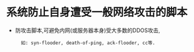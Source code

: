 
系统防止自身遭受一般网络攻击的脚本
=================================

* 防攻击脚本,可避免内网(或服务器本身)受大多数的DDOS攻击,

        如: syn-flooder, death-of-ping, ack-flooder, cc等.
